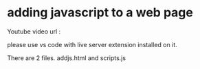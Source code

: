 # adding javascript to a web page

Youtube video url :

please use vs code with live server extension installed on it.

There are 2 files. addjs.html and scripts.js
